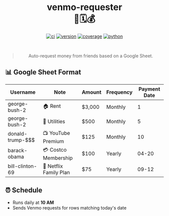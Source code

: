<div align="center">

# venmo-requester <br> 🤖🗓️💰

[![ci](https://img.shields.io/github/actions/workflow/status/sherif-attia/venmo-requester/ci.yml?branch=main&label=ci&logo=github)](https://github.com/sherifattia/venmo-requester/actions/workflows/ci.yml)
[![version](https://img.shields.io/github/v/release/sherif-attia/venmo-requester?color=success&logo=github)](https://github.com/sherifattia/venmo-requester/releases)
[![coverage](https://img.shields.io/codecov/c/github/sherif-attia/venmo-requester?logo=codecov&logoColor=white)](https://codecov.io/gh/sherifattia/venmo-requester)
[![python](https://img.shields.io/badge/python-3.13%20%7C%20stable-success?logo=python&logoColor=white)](https://devguide.python.org/versions/#full-chart)

<br>

> Auto-request money from friends based on a Google Sheet.

</div>

## 📊 Google Sheet Format

| Username            | Note                   | Amount | Frequency | Payment Date |
|---------------------|------------------------|--------|-----------|--------------|
| george-bush-2       | 🏠 Rent                | $3,000 | Monthly   | 1           |
| george-bush-2       | 🔌 Utilities           | $500   | Monthly   | 5           |
| donald-trump-$$$    | 📺 YouTube Premium     | $125   | Monthly   | 10          |
| barack-obama        | 💳 Costco Membership   | $100   | Yearly    | 04-20       |
| bill-clinton-69     | 🍿 Netflix Family Plan | $75    | Yearly    | 09-12       |

## ⏰ Schedule

- Runs daily at **10 AM**
- Sends Venmo requests for rows matching today's date
